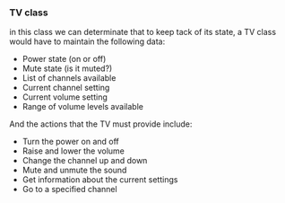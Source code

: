 ### TV class

in this class we can determinate that to keep tack of its state, a TV class would have to maintain the following data:

- Power state (on or off)
- Mute state (is it muted?)
- List of channels available
- Current channel setting
- Current volume setting
- Range of volume levels available

And the actions that the TV must provide include:

- Turn the power on and off
- Raise and lower the volume
- Change the channel up and down
- Mute and unmute the sound
- Get information about the current settings
- Go to a specified channel

